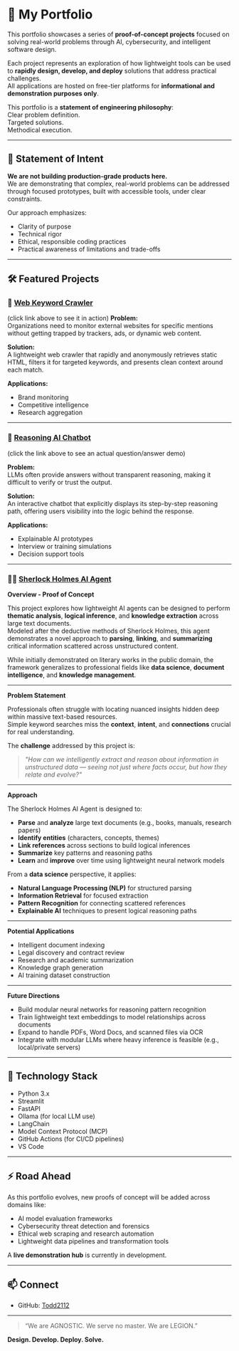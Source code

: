 # 🧠 My Portfolio

This portfolio showcases a series of **proof-of-concept projects** focused on solving real-world problems through AI, cybersecurity, and intelligent software design.

Each project represents an exploration of how lightweight tools can be used to **rapidly design, develop, and deploy** solutions that address practical challenges.  
All applications are hosted on free-tier platforms for **informational and demonstration purposes only**.

This portfolio is a **statement of engineering philosophy**:  
Clear problem definition.  
Targeted solutions.  
Methodical execution.

---

## 🔬 Statement of Intent

**We are not building production-grade products here.**  
We are demonstrating that complex, real-world problems can be addressed through focused prototypes, built with accessible tools, under clear constraints.

Our approach emphasizes:

- Clarity of purpose
- Technical rigor
- Ethical, responsible coding practices
- Practical awareness of limitations and trade-offs

---

## 🛠 Featured Projects

### 📌 [Web Keyword Crawler](https://web-keyword.streamlit.app/)
(click link above to see it in action)
**Problem:**  
Organizations need to monitor external websites for specific mentions without getting trapped by trackers, ads, or dynamic web content.

**Solution:**  
A lightweight web crawler that rapidly and anonymously retrieves static HTML, filters it for targeted keywords, and presents clean context around each match.

**Applications:**  
- Brand monitoring
- Competitive intelligence
- Research aggregation

---

### 🧠 [Reasoning AI Chatbot](https://todd2112.github.io/My-Portfolio/live-demo.html)
(click the link above to see an actual question/answer demo)

**Problem:**  
LLMs often provide answers without transparent reasoning, making it difficult to verify or trust the output.

**Solution:**  
An interactive chatbot that explicitly displays its step-by-step reasoning path, offering users visibility into the logic behind the response.

**Applications:**  
- Explainable AI prototypes
- Interview or training simulations
- Decision support tools

---

### 🕵️‍♂️ [Sherlock Holmes AI Agent](./sherlock-holmes-ai/)

**Overview - Proof of Concept**

This project explores how lightweight AI agents can be designed to perform **thematic analysis**, **logical inference**, and **knowledge extraction** across large text documents.  
Modeled after the deductive methods of Sherlock Holmes, this agent demonstrates a novel approach to **parsing**, **linking**, and **summarizing** critical information scattered across unstructured content.

While initially demonstrated on literary works in the public domain, the framework generalizes to professional fields like **data science**, **document intelligence**, and **knowledge management**.

---

**Problem Statement**

Professionals often struggle with locating nuanced insights hidden deep within massive text-based resources.  
Simple keyword searches miss the **context**, **intent**, and **connections** crucial for real understanding.

The **challenge** addressed by this project is:  
> *"How can we intelligently extract and reason about information in unstructured data — seeing not just where facts occur, but how they relate and evolve?"*

---

**Approach**

The Sherlock Holmes AI Agent is designed to:

- **Parse** and **analyze** large text documents (e.g., books, manuals, research papers)
- **Identify entities** (characters, concepts, themes)
- **Link references** across sections to build logical inferences
- **Summarize** key patterns and reasoning paths
- **Learn** and **improve** over time using lightweight neural network models

From a **data science** perspective, it applies:

- **Natural Language Processing (NLP)** for structured parsing
- **Information Retrieval** for focused extraction
- **Pattern Recognition** for connecting scattered references
- **Explainable AI** techniques to present logical reasoning paths

---

**Potential Applications**

- Intelligent document indexing
- Legal discovery and contract review
- Research and academic summarization
- Knowledge graph generation
- AI training dataset construction

---

**Future Directions**

- Build modular neural networks for reasoning pattern recognition
- Train lightweight text embeddings to model relationships across documents
- Expand to handle PDFs, Word Docs, and scanned files via OCR
- Integrate with modular LLMs where heavy inference is feasible (e.g., local/private servers)

---

## 🧰 Technology Stack

- Python 3.x
- Streamlit
- FastAPI
- Ollama (for local LLM use)
- LangChain
- Model Context Protocol (MCP)
- GitHub Actions (for CI/CD pipelines)
- VS Code

---

## ⚡ Road Ahead

As this portfolio evolves, new proofs of concept will be added across domains like:

- AI model evaluation frameworks
- Cybersecurity threat detection and forensics
- Ethical web scraping and research automation
- Lightweight data pipelines and transformation tools

A **live demonstration hub** is currently in development.

---

## 📫 Connect

- GitHub: [Todd2112](https://github.com/Todd2112)

---

> “We are AGNOSTIC. We serve no master. We are LEGION.”  

**Design. Develop. Deploy. Solve.**
